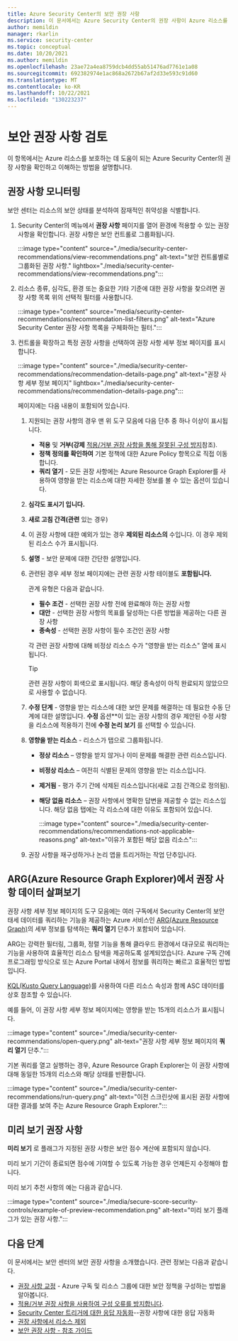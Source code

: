 ```yaml
---
title: Azure Security Center의 보안 권장 사항
description: 이 문서에서는 Azure Security Center의 권장 사항이 Azure 리소스를 보호하고 보안 정책을 준수하는 데 어떤 도움이 되는지 알아봅니다.
author: memildin
manager: rkarlin
ms.service: security-center
ms.topic: conceptual
ms.date: 10/20/2021
ms.author: memildin
ms.openlocfilehash: 23ae72a4ea8759dcb4dd55ab51476ad7761e1a08
ms.sourcegitcommit: 692382974e1ac868a2672b67af2d33e593c91d60
ms.translationtype: MT
ms.contentlocale: ko-KR
ms.lasthandoff: 10/22/2021
ms.locfileid: "130223237"
---
```

# <a name="review-your-security-recommendations"></a>보안 권장 사항 검토

이 항목에서는 Azure 리소스를 보호하는 데 도움이 되는 Azure Security Center의 권장 사항을 확인하고 이해하는 방법을 설명합니다.

## <a name="monitor-recommendations"></a>권장 사항 모니터링 <a name="monitor-recommendations"></a>

보안 센터는 리소스의 보안 상태를 분석하여 잠재적인 취약성을 식별합니다. 

1. Security Center의 메뉴에서 **권장 사항** 페이지를 열어 환경에 적용할 수 있는 권장 사항을 확인합니다. 권장 사항은 보안 컨트롤로 그룹화됩니다.

    :::image type="content" source="./media/security-center-recommendations/view-recommendations.png" alt-text="보안 컨트롤별로 그룹화된 권장 사항." lightbox="./media/security-center-recommendations/view-recommendations.png":::

1. 리소스 종류, 심각도, 환경 또는 중요한 기타 기준에 대한 권장 사항을 찾으려면 권장 사항 목록 위의 선택적 필터를 사용합니다.

    :::image type="content" source="media/security-center-recommendations/recommendation-list-filters.png" alt-text="Azure Security Center 권장 사항 목록을 구체화하는 필터.":::

1. 컨트롤을 확장하고 특정 권장 사항을 선택하여 권장 사항 세부 정보 페이지를 표시합니다.

    :::image type="content" source="./media/security-center-recommendations/recommendation-details-page.png" alt-text="권장 사항 세부 정보 페이지" lightbox="./media/security-center-recommendations/recommendation-details-page.png":::

    페이지에는 다음 내용이 포함되어 있습니다.

    1. 지원되는 권장 사항의 경우 맨 위 도구 모음에 다음 단추 중 하나 이상이 표시됩니다.
        - **적용** 및 **거부(강제** [적용/거부 권장 사항을 통해 잘못된 구성 방지](prevent-misconfigurations.md)참조).
        - **정책 정의를 확인하여** 기본 정책에 대한 Azure Policy 항목으로 직접 이동합니다.
        - **쿼리 열기** - 모든 권장 사항에는 Azure Resource Graph Explorer를 사용하여 영향을 받는 리소스에 대한 자세한 정보를 볼 수 있는 옵션이 있습니다.
    1. **심각도 표시기 입니다.**
    1. **새로 고침 간격(관련** 있는 경우)
    1. 이 권장 사항에 대한 예외가 있는 경우 **제외된 리소스의** 수입니다. 이 경우 제외된 리소스 수가 표시됩니다.
    1. **설명** - 보안 문제에 대한 간단한 설명입니다.
    1. 관련된 경우 세부 정보 페이지에는 관련 권장 사항 테이블도 **포함됩니다.**

        관계 유형은 다음과 같습니다.

        - **필수 조건** - 선택한 권장 사항 전에 완료해야 하는 권장 사항
        - **대안** - 선택한 권장 사항의 목표를 달성하는 다른 방법을 제공하는 다른 권장 사항
        - **종속성** - 선택한 권장 사항이 필수 조건인 권장 사항

        각 관련 권장 사항에 대해 비정상 리소스 수가 "영향을 받는 리소스" 열에 표시됩니다.

        > [!TIP]
        > 관련 권장 사항이 회색으로 표시됩니다. 해당 종속성이 아직 완료되지 않았으므로 사용할 수 없습니다.

    1. **수정 단계** - 영향을 받는 리소스에 대한 보안 문제를 해결하는 데 필요한 수동 단계에 대한 설명입니다. **수정** 옵션**이 있는 권장 사항의 경우 제안된 수정 사항을 리소스에 적용하기 전에 **수정 논리 보기** 를 선택할 수 있습니다.

    1. **영향을 받는 리소스** - 리소스가 탭으로 그룹화됩니다.
        - **정상 리소스** – 영향을 받지 않거나 이미 문제를 해결한 관련 리소스입니다.
        - **비정상 리소스** – 여전히 식별된 문제의 영향을 받는 리소스입니다.
        - **제거됨** - 평가 주기 간에 삭제된 리소스입니다(새로 고침 간격으로 정의됨).
        - **해당 없음 리소스** – 권장 사항에서 명확한 답변을 제공할 수 없는 리소스입니다. 해당 없음 탭에는 각 리소스에 대한 이유도 포함되어 있습니다. 

            :::image type="content" source="./media/security-center-recommendations/recommendations-not-applicable-reasons.png" alt-text="이유가 포함된 해당 없음 리소스":::

    1. 권장 사항을 재구성하거나 논리 앱을 트리거하는 작업 단추입니다.


## <a name="review-recommendation-data-in-azure-resource-graph-explorer-arg"></a>ARG(Azure Resource Graph Explorer)에서 권장 사항 데이터 살펴보기

권장 사항 세부 정보 페이지의 도구 모음에는 여러 구독에서 Security Center의 보안 태세 데이터를 쿼리하는 기능을 제공하는 Azure 서비스인 [ARG(Azure Resource Graph)](../governance/resource-graph/index.yml)의 세부 정보를 탐색하는 **쿼리 열기** 단추가 포함되어 있습니다.

ARG는 강력한 필터링, 그룹화, 정렬 기능을 통해 클라우드 환경에서 대규모로 쿼리하는 기능을 사용하여 효율적인 리소스 탐색을 제공하도록 설계되었습니다. Azure 구독 간에 프로그래밍 방식으로 또는 Azure Portal 내에서 정보를 쿼리하는 빠르고 효율적인 방법입니다.

[KQL(Kusto Query Language)](/azure/data-explorer/kusto/query/)를 사용하여 다른 리소스 속성과 함께 ASC 데이터를 상호 참조할 수 있습니다.

예를 들어, 이 권장 사항 세부 정보 페이지에는 영향을 받는 15개의 리소스가 표시됩니다.

:::image type="content" source="./media/security-center-recommendations/open-query.png" alt-text="권장 사항 세부 정보 페이지의 **쿼리 열기** 단추.":::

기본 쿼리를 열고 실행하는 경우, Azure Resource Graph Explorer는 이 권장 사항에 대해 동일한 15개의 리소스와 해당 상태를 반환합니다. 

:::image type="content" source="./media/security-center-recommendations/run-query.png" alt-text="이전 스크린샷에 표시된 권장 사항에 대한 결과를 보여 주는 Azure Resource Graph Explorer.":::


## <a name="preview-recommendations"></a>미리 보기 권장 사항

**미리 보기** 로 플래그가 지정된 권장 사항은 보안 점수 계산에 포함되지 않습니다.

미리 보기 기간이 종료되면 점수에 기여할 수 있도록 가능한 경우 언제든지 수정해야 합니다.

미리 보기 추천 사항의 예는 다음과 같습니다.

:::image type="content" source="./media/secure-score-security-controls/example-of-preview-recommendation.png" alt-text="미리 보기 플래그가 있는 권장 사항.":::
 
## <a name="next-steps"></a>다음 단계

이 문서에서는 보안 센터의 보안 권장 사항을 소개했습니다. 관련 정보는 다음과 같습니다.

- [권장 사항 교정](security-center-remediate-recommendations.md) - Azure 구독 및 리소스 그룹에 대한 보안 정책을 구성하는 방법을 알아봅니다.
- [적용/거부 권장 사항을 사용하여 구성 오류를 방지합니다](prevent-misconfigurations.md).
- [Security Center 트리거에 대한 응답 자동화](workflow-automation.md)--권장 사항에 대한 응답 자동화
- [권장 사항에서 리소스 제외](exempt-resource.md)
- [보안 권장 사항 - 참조 가이드](recommendations-reference.md)